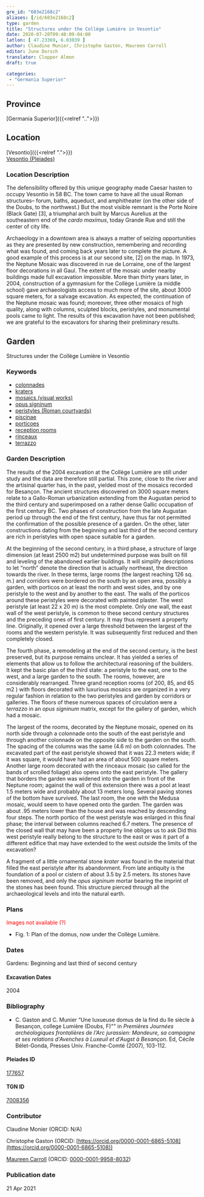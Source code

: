 ```yaml
---
gre_id: "603e2168c2"
aliases: [/id/603e2168c2]
type: garden
title: "Structures under the Collège Lumière in Vesontio"
date: 2020-07-20T09:48:09-04:00
latlon: [ 47.23369, 6.03039 ]
author: Claudine Munier, Christophe Gaston, Maureen Carroll
editor: June Dorsch
translator: Clopper Almon
draft: true

categories:
 - "Germania Superior"
---
```


## Province

[Germania Superior]({{<relref "..">}})  

<!--### Province Description-->

<!-- DESCRIPTION -->


## Location

[Vesontio]({{<relref ".">}}) \
[Vesontio (Pleiades)](https://pleiades.stoa.org/places/177657)

### Location Description

The defensibility offered by this unique geography made Caesar hasten to occupy Vesontio in 58 BC. The town came to have all the usual Roman structures– forum, baths, aqueduct, and amphitheater (on the other side of the Doubs, to the northwest.) But the most visible remnant is the Porte Noire (Black Gate) [3], a triumphal arch built by Marcus Aurelius at the southeastern end of the *cardo maximus*, today Grande Rue and still the center of city life.

Archaeology in a downtown area is always a matter of seizing opportunities as they are presented by new construction, remembering and recording what was found, and coming back years later to complete the picture. A good example of this process is at our second site, [2] on the map. In 1973, the Neptune Mosaic was discovered in rue de Lorraine, one of the largest floor decorations in all Gaul. The extent of the mosaic under nearby buildings made full excavation impossible. More than thirty years later, in 2004, construction of a gymnasium for the Collège Lumière (a middle school) gave archaeologists access to much more of the site, about 3000 square meters, for a salvage excavation. As expected, the continuation of the Neptune mosaic was found; moreover, three other mosaics of high quality, along with columns, sculpted blocks, peristyles, and monumental pools came to light. The results of this excavation have not been published; we are grateful to the excavators for sharing their preliminary results.

<!--## Sublocation-->

<!--
[AREA WITHIN LOCATION, LIKE “PALATINE HILL”](GEOREFERENCE LINK)
A sublocation is any area larger than an individual garden, but located within a location. I would always try to include a link to a controlled vocabulary here if possible. This ID may well be different from the Garden ID, e.g., Pompeii versus a Garden in one of the houses which has its own Pleiades ID.
-->

<!--### Sublocation Description-->

<!-- DESCRIPTION -->

## Garden

Structures under the Collège Lumière in Vesontio


### Keywords

- [colonnades](http://vocab.getty.edu/page/aat/300002613)
- [kraters](http://vocab.getty.edu/page/aat/300198855)
- [mosaics (visual works)](http://vocab.getty.edu/page/aat/300015342)
- [opus signinum](http://vocab.getty.edu/page/aat/300379969)
- [peristyles (Roman courtyards)](http://vocab.getty.edu/page/aat/300080971)
- [piscinae](http://vocab.getty.edu/page/aat/300375619)
- [porticoes](http://vocab.getty.edu/page/aat/300004145)
- [reception rooms](http://vocab.getty.edu/page/aat/300077176)
- [rinceaux](http://vocab.getty.edu/page/aat/300165495)
- [terrazzo](http://vocab.getty.edu/page/aat/300011696)

### Garden Description

The results of the 2004 excavation at the Collège Lumière are still under study and the data are therefore still partial. This zone, close to the river and the artisinal quarter has, in the past, yielded most of the mosaics recorded for Besançon. The ancient structures discovered on 3000 square meters relate to a Gallo-Roman urbanization extending from the Augustan period to the third century and superimposed on a rather dense Gallic occupation of the first century BC. Two phases of construction from the late Augustan period up through the end of the first century, have thus far not permitted the confirmation of the possible presence of a garden. On the other, later constructions dating from the beginning and last third of the second century are rich in peristyles with open space suitable for a garden.

At the beginning of the second century, in a third phase, a structure of large dimension (at least 2500 m2) but undetermined purpose was built on fill and leveling of the abandoned earlier buildings. It will simplify descriptions to let “north” denote the direction that is actually northeast, the direction towards the river. In these terms, large rooms (the largest reaching 126 sq. m.) and corridors were bordered on the south by an open area, possibly a garden, with porticos on at least the north and west sides, and by one peristyle to the west and by another to the east. The walls of the porticos around these peristyles were decorated with painted plaster. The west peristyle (at least 22 x 20 m) is the most complete. Only one wall, the east wall of the west peristyle, is common to these second century structures and the preceding ones of first century. It may thus represent a property line. Originally, it opened over a large threshold between the largest of the rooms and the western peristyle. It was subsequently first reduced and then completely closed.

The fourth phase, a remodeling at the end of the second century, is the best preserved, but its purpose remains unclear. It has yielded a series of elements that allow us to follow the architectural reasoning of the builders. It kept the basic plan of the third state: a peristyle to the east, one to the west, and a large garden to the south. The rooms, however, are considerably rearranged. Three grand reception rooms (of 200, 85, and 65 m2 ) with floors decorated with luxurious mosaics are organized in a very regular fashion in relation to the two peristyles and garden by corridors or galleries. The floors of these numerous spaces of circulation were a *terrazzo* in an *opus signinum* matrix, except for the gallery of garden, which had a mosaic.

The largest of the rooms, decorated by the Neptune mosaic, opened on its north side through a colonnade onto the south of the east peristyle and through another colonnade on the opposite side to the garden on the south. The spacing of the columns was the same (4.6 m) on both colonnades. The excavated part of the east peristyle showed that it was 22.3 meters wide; if it was square, it would have had an area of about 500 square meters. Another large room decorated with the rinceaux mosaic (so called for the bands of scrolled foliage) also opens onto the east peristyle. The gallery that borders the garden was widened into the garden in front of the Neptune room; against the wall of this extension there was a pool at least 1.5 meters wide and probably about 13 meters long. Several paving stones of the bottom have survived. The last room, the one with the Medusa mosaic, would seem to have opened onto the garden. The garden was about .95 meters lower than the house and was reached by descending four steps. The north portico of the west peristyle was enlarged in this final phase; the interval between columns reached 6.7 meters. The presence of the closed wall that may have been a property line obliges us to ask Did this west peristyle really belong to the structure to the east or was it part of a different edifice that may have extended to the west outside the limits of the excavation?

A fragment of a little ornamental stone *krater* was found in the material that filled the east peristyle after its abandonment. From late antiquity is the foundation of a pool or cistern of about 3.5 by 2.5 meters. Its stones have been removed, and only the *opus signinum* mortar bearing the imprint of the stones has been found. This structure pierced through all the archaeological levels and into the natural earth.

<!--### Maps-->

<!--
{{< image src="image_name.ext" alt="alt_text" title="CAPTION" >}}
-->

### Plans

<span style="color:red"> Images not available (?) </span>

- Fig. 1: Plan of the domus, now under the Collège Lumière.

<!--### Images-->

<!--
{{< image src="image_name.ext" alt="alt_text" title="CAPTION" >}}
-->

### Dates

Gardens: Beginning and last third of second century

#### Excavation Dates

2004

### Bibliography

* C. Gaston and C. Munier “Une luxueuse domus de la find du IIe siècle à Besançon, college Lumière (Doubs, F)"" in *Premières Journées archéologiques frontalières de l'Arc jurassien: Mandeure, sa campagne et ses relations d'Avenches à Luxeuil et d'Augst à Besançon*. Ed, Cécile Bélet-Gonda, Presses Univ. Franche-Comté (2007), 103-112.

<!--#### Periodo ID-->

<!-- [PERIODO_ID](https://pleiades.stoa.org/places/PLEIADES_ID) -->

#### Pleiades ID

[177657](https://pleiades.stoa.org/places/177657)

#### TGN ID

[7008356](http://vocab.getty.edu/page/tgn/7008356)

### Contributor

Claudine Monier (ORCID: N/A)

Christophe Gaston (ORCID: [https://orcid.org/0000-0001-6865-5108](https://orcid.org/0000-0001-6865-5108))

[Maureen Carroll](https://www.sheffield.ac.uk/archaeology/our-people/academic-staff/maureen-carroll) (ORCID: [0000-0001-9958-8032](https://orcid.org/0000-0001-9958-8032))

### Publication date


21 Apr 2021

<!--### Related articles-->

<!-- Links to other related articles. Leave blank for now -->